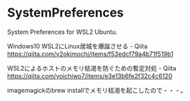 # SystemPreferences
System Preferences for WSL2 Ubuntu.

Windows10 WSL2にLinux居城を爆誕させる - Qiita
https://qiita.com/v2okimochi/items/f53edcf79a4b71f519b1

WSL2によるホストのメモリ枯渇を防ぐための暫定対処 - Qiita
https://qiita.com/yoichiwo7/items/e3e13b6fe2f32c4c6120

imagemagickのbrew installでメモリ枯渇を起こしたので・・・。

